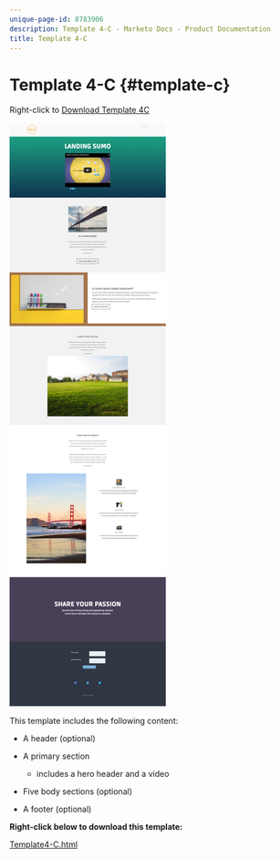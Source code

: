```yaml
---
unique-page-id: 8783906
description: Template 4-C - Marketo Docs - Product Documentation
title: Template 4-C
---
```


# Template 4-C {#template-c}

Right-click to [Download Template 4C](http://docs.marketo.com/download/attachments/8783906/template-4c.html?version=1&modificationdate=1437692414000&api=v2)

![](assets/image2015-7-28-16-3a32-3a2.png)

This template includes the following content:

* A header (optional) 
* A primary section

    * includes a hero header and a video

* Five body sections (optional)
* A footer (optional)

**Right-click below to download this template:**

[Template4-C.html](http://docs.marketo.com/download/attachments/8783906/template-4c.html?version=1&modificationdate=1437692414000&api=v2)
